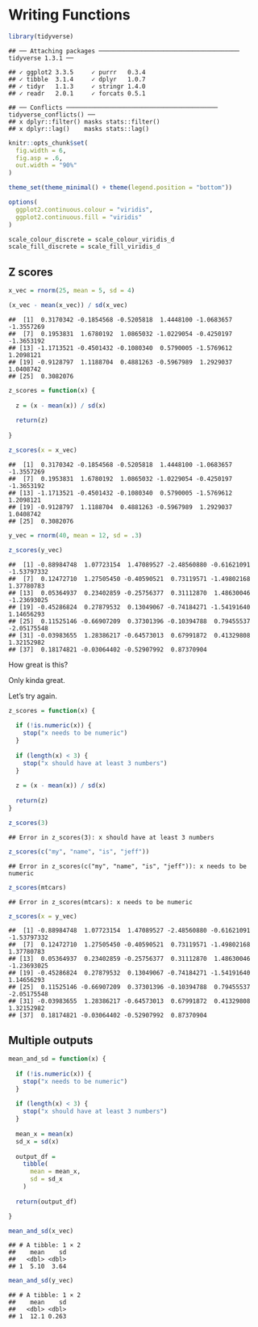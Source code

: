 Writing Functions
================

``` r
library(tidyverse)
```

    ## ── Attaching packages ─────────────────────────────────────── tidyverse 1.3.1 ──

    ## ✓ ggplot2 3.3.5     ✓ purrr   0.3.4
    ## ✓ tibble  3.1.4     ✓ dplyr   1.0.7
    ## ✓ tidyr   1.1.3     ✓ stringr 1.4.0
    ## ✓ readr   2.0.1     ✓ forcats 0.5.1

    ## ── Conflicts ────────────────────────────────────────── tidyverse_conflicts() ──
    ## x dplyr::filter() masks stats::filter()
    ## x dplyr::lag()    masks stats::lag()

``` r
knitr::opts_chunk$set(
  fig.width = 6,
  fig.asp = .6,
  out.width = "90%"
)

theme_set(theme_minimal() + theme(legend.position = "bottom"))

options(
  ggplot2.continuous.colour = "viridis",
  ggplot2.continuous.fill = "viridis"
)

scale_colour_discrete = scale_colour_viridis_d
scale_fill_discrete = scale_fill_viridis_d
```

## Z scores

``` r
x_vec = rnorm(25, mean = 5, sd = 4)

(x_vec - mean(x_vec)) / sd(x_vec)
```

    ##  [1]  0.3170342 -0.1854568 -0.5205818  1.4448100 -1.0683657 -1.3557269
    ##  [7]  0.1953831  1.6780192  1.0865032 -1.0229054 -0.4250197 -1.3653192
    ## [13] -1.1713521 -0.4501432 -0.1080340  0.5790005 -1.5769612  1.2098121
    ## [19] -0.9128797  1.1188704  0.4881263 -0.5967989  1.2929037  1.0408742
    ## [25]  0.3082076

``` r
z_scores = function(x) {
  
  z = (x - mean(x)) / sd(x)
  
  return(z)
  
}

z_scores(x = x_vec)
```

    ##  [1]  0.3170342 -0.1854568 -0.5205818  1.4448100 -1.0683657 -1.3557269
    ##  [7]  0.1953831  1.6780192  1.0865032 -1.0229054 -0.4250197 -1.3653192
    ## [13] -1.1713521 -0.4501432 -0.1080340  0.5790005 -1.5769612  1.2098121
    ## [19] -0.9128797  1.1188704  0.4881263 -0.5967989  1.2929037  1.0408742
    ## [25]  0.3082076

``` r
y_vec = rnorm(40, mean = 12, sd = .3)

z_scores(y_vec)
```

    ##  [1] -0.88984748  1.07723154  1.47089527 -2.48560880 -0.61621091 -1.53797332
    ##  [7]  0.12472710  1.27505450 -0.40590521  0.73119571 -1.49802168  1.37780783
    ## [13]  0.05364937  0.23402859 -0.25756377  0.31112870  1.48630046 -1.23693025
    ## [19] -0.45286824  0.27879532  0.13049067 -0.74184271 -1.54191640  1.14656293
    ## [25]  0.11525146 -0.66907209  0.37301396 -0.10394788  0.79455537 -2.05175548
    ## [31] -0.03983655  1.28386217 -0.64573013  0.67991872  0.41329808  1.32152982
    ## [37]  0.18174821 -0.03064402 -0.52907992  0.87370904

How great is this?

Only kinda great.

Let’s try again.

``` r
z_scores = function(x) {
  
  if (!is.numeric(x)) {
    stop("x needs to be numeric")
  }
  
  if (length(x) < 3) {
    stop("x should have at least 3 numbers")
  }
  
  z = (x - mean(x)) / sd(x)
  
  return(z)
}
```

``` r
z_scores(3)
```

    ## Error in z_scores(3): x should have at least 3 numbers

``` r
z_scores(c("my", "name", "is", "jeff"))
```

    ## Error in z_scores(c("my", "name", "is", "jeff")): x needs to be numeric

``` r
z_scores(mtcars)
```

    ## Error in z_scores(mtcars): x needs to be numeric

``` r
z_scores(x = y_vec)
```

    ##  [1] -0.88984748  1.07723154  1.47089527 -2.48560880 -0.61621091 -1.53797332
    ##  [7]  0.12472710  1.27505450 -0.40590521  0.73119571 -1.49802168  1.37780783
    ## [13]  0.05364937  0.23402859 -0.25756377  0.31112870  1.48630046 -1.23693025
    ## [19] -0.45286824  0.27879532  0.13049067 -0.74184271 -1.54191640  1.14656293
    ## [25]  0.11525146 -0.66907209  0.37301396 -0.10394788  0.79455537 -2.05175548
    ## [31] -0.03983655  1.28386217 -0.64573013  0.67991872  0.41329808  1.32152982
    ## [37]  0.18174821 -0.03064402 -0.52907992  0.87370904

## Multiple outputs

``` r
mean_and_sd = function(x) {
  
  if (!is.numeric(x)) {
    stop("x needs to be numeric")
  }
  
  if (length(x) < 3) {
    stop("x should have at least 3 numbers")
  }
  
  mean_x = mean(x)
  sd_x = sd(x)
  
  output_df =
    tibble(
      mean = mean_x,
      sd = sd_x
    )
  
  return(output_df)

}

mean_and_sd(x_vec)
```

    ## # A tibble: 1 × 2
    ##    mean    sd
    ##   <dbl> <dbl>
    ## 1  5.10  3.64

``` r
mean_and_sd(y_vec)
```

    ## # A tibble: 1 × 2
    ##    mean    sd
    ##   <dbl> <dbl>
    ## 1  12.1 0.263
